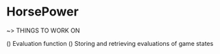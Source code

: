 HorsePower
==========

~> THINGS TO WORK ON

() Evaluation function
() Storing and retrieving evaluations of game states
